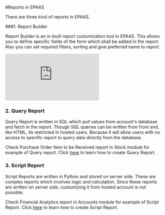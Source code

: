 <!-- add-breadcrumbs -->
#Reports in EPAAS

There are three kind of reports in EPAAS.

###1. Report Builder

Report Builder is an in-built report customization tool in EPAAS. This allows you to define specific fields of the form which shall be added in the report. Also you can set required filters, sorting and give preferred name to report.

<div class="embed-container">
    <iframe src="https://www.youtube.com/watch?v=TxJGUNarcQs?rel=0" frameborder="0" allowfullscreen>
    </iframe>
</div>

### 2. Query Report

Query Report is written in SQL which pull values from account's database and fetch in the report. Though SQL queries can be written from front end, like HTML, its restricted in hosted users. Because it will allow users with no access to specific report to query data directly from the database.

Check Purchase Order Item to be Received report in Stock module for example of Query report. Click [here](https://dataent.io/docs/user/en/guides/reports-and-printing/how-to-make-query-report.html) to learn how to create Query Report.

### 3. Script Report

Script Reports are written in Python and stored on server side. These are complex reports which involves logic and calculation. Since these reports are written on server side, customizing it from hosted account is not possible. 

Check Financial Analytics report in Accounts module for example of Script Report. Click [here](https://dataent.io/docs/user/en/guides/reports-and-printing/how-to-make-script-reports.html) to learn how to create Script Report.

<!-- markdown --> 